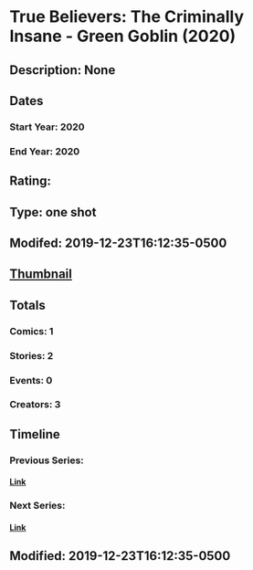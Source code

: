 # True Believers: The Criminally Insane - Green Goblin (2020)
## Description: None
## Dates
### Start Year: 2020
### End Year: 2020
## Rating: 
## Type: one shot
## Modifed: 2019-12-23T16:12:35-0500
## [Thumbnail](http://i.annihil.us/u/prod/marvel/i/mg/b/40/image_not_available.jpg)
## Totals
### Comics: 1
### Stories: 2
### Events: 0
### Creators: 3
## Timeline
### Previous Series: 
#### [Link]()
### Next Series: 
#### [Link]()
## Modified: 2019-12-23T16:12:35-0500